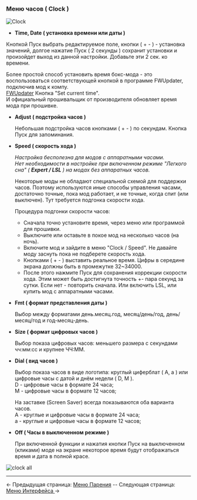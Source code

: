 ### Меню часов ( Clock )
![Clock](https://i.imgur.com/32lBdP9.png)
  * __Time, Date ( установка времени или даты )__

  Кнопкой Пуск выбрать редактируемое поле, кнопки ( + - ) - установка значений, долгое нажатие Пуск ( 2 секунды ) сохранит установки и произойдет выход из данной настройки. Добавьте эти 2 сек. ко времени.

  Более простой способ установить время бокс-мода - это воспользоваться соответствующей кнопкой в программе FWUpdater, подключив мод к компу.  
  [FWUpdater](https://www.dropbox.com/s/qbymcwthnahmles/VTCFont.rar?dl=1) Кнопка "Set current time".  
  И официальный прошивальщик от производителя обновляет время мода при прошивке.
  
  * __Adjust ( подстройка часов )__

    Небольшая подстройка часов кнопками ( + - ) по секундам. Кнопка Пуск для запоминания. 

  * __Speed ( скорость хода )__

    *Настройка бесполезна для модов с аппаратными часами.*  
    *Нет необходимости в настройке при включенном режиме "Легкого сна" ( **Expert / LSL** ) на модах без аппаратных часов.*  
  
    Некоторые моды не обладают специальной схемой для поддержки часов. Поэтому используются иные способы управления часами, достаточно точные, пока мод работает, и не точные, когда спит (или выключен). Тут требуется подгонка скорости хода.
    
    Процедура подгонки скорости часов:
      * Сначала точно установите время, через меню или программой для прошивки.
      * Выключите или оставьте в покое мод на несколько часов (на ночь).
      * Включите мод и зайдите в меню "Clock / Speed". Не давайте моду заснуть пока не подберете скорость хода.
      * Кнопками ( + - ) выставить реальное время. Цифры в середине экрана должны быть в промежутке 32~34000.
      * После этого нажмите Пуск для сохранения коррекции скорости хода. Этим может быть достигнута точность +- пара секунд за сутки. Если нет - повторить сначала. Или включить LSL, или купить мод с аппаратными часами. 
  
  * __Fmt ( формат представления даты )__

    Выбор между форматами день.месяц.год, месяц/день/год, день/месяц/год и год-месяц-день.

  * __Size ( формат цифровых часов )__

    Выбор показа цифровых часов: меньшего размера с секундами чч:мм:сс и крупнее ЧЧ:ММ.

  * __Dial ( вид часов )__

    Выбор показа часов в виде логотипа: круглый циферблат ( A, a ) или цифровые часы с датой и днём недели ( D, M ).  
    D - цифровые часы в формате 24 часа;  
    М - цифровые часы в формате 12 часов;

    На заставке (Screen Saver) всегда показываются оба варианта часов.  
    A - круглые и цифровые часы в формате 24 часа;  
    a - круглые и цифровые часы в формате 12 часов;
  
  * __Off ( Часы в выключенном режиме )__

    При включенной функции и нажатия кнопки Пуск на выключенном (кликами) моде на экране некоторое время будут отображаться время и дата в полной красе.

  ![clock all](https://i.imgur.com/hlEUhna.png)
  
-----

← Предыдущая страница: [Меню Парения](vaping_ru.md) --  Следующая страница: [Меню Интерфейса ](interface_ru.md)→